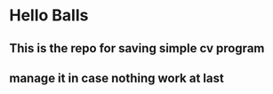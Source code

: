 # Hello Balls
## This is the repo for saving simple cv program
## manage it in case nothing work at last

